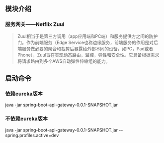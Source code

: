 ## 模块介绍
### 服务网关——Netflix Zuul
> Zuul相当于是第三方调用（app应用端和PC端）和服务提供方之间的防护门。作为前端服务（Edge Service也称边缘服务，前端服务的作用是对后端服务做必要的聚合和裁剪后暴露给外部不同的设备，如PC，Pad或者Phone），Zuul旨在实现动态路由，监控，弹性和安全性。它具备根据需求将请求路由到多个AWS自动弹性伸缩组的能力。
## 启动命令
### 依赖eureka版本
java -jar spring-boot-api-gateway-0.0.1-SNAPSHOT.jar
### 不依赖eureka版本
java -jar spring-boot-api-gateway-0.0.1-SNAPSHOT.jar --spring.profiles.active=dev